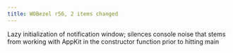 ```yaml
---
title: WOBezel r56, 2 items changed
---
```


Lazy initialization of notification window; silences console noise that stems from working with AppKit in the constructor function prior to hitting main
